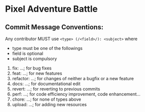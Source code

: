 # Pixel Adventure Battle

## Commit Message Conventions:
Any contributor MUST use ```<type> (/<field>/): <subject>``` where
- type must be one of the followings
- field is optional
- subject is compulsory

1. fix: ...; for bug fixes
2. feat: ...; for new features
3. refactor: ...; for changes of neither a bugfix or a new feature
4. docs: ...; for documentational edit
5. revert: ...; for reverting to previous commits
6. perf: ...; for code efficiency improvement, code enhancement...
7. chore: ...; for none of types above
8. upload: ...; for adding new resources
